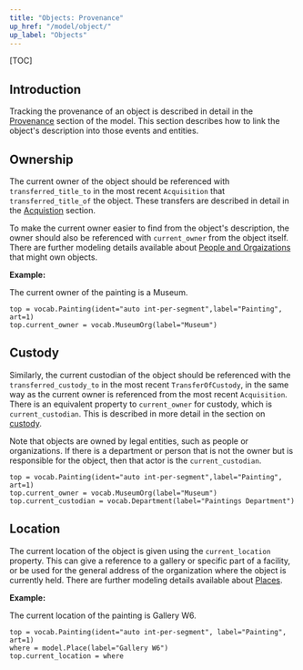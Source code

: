 ```yaml
---
title: "Objects: Provenance"
up_href: "/model/object/"
up_label: "Objects"
---
```


[TOC]

## Introduction

Tracking the provenance of an object is described in detail in the [Provenance](/model/provenance) section of the model. This section describes how to link the object's description into those events and entities.

## Ownership

The current owner of the object should be referenced with `transferred_title_to` in the most recent `Acquisition` that `transferred_title_of` the object. These transfers are described in detail in the [Acquistion](/model/provenance/acquisition.html) section.

To make the current owner easier to find from the object's description, the owner should also be referenced with `current_owner` from the object itself. There are further modeling details available about [People and Orgaizations](/model/actor) that might own objects.

__Example:__

The current owner of the painting is a Museum.

```crom
top = vocab.Painting(ident="auto int-per-segment",label="Painting", art=1)
top.current_owner = vocab.MuseumOrg(label="Museum")
```

## Custody

Similarly, the current custodian of the object should be referenced with the `transferred_custody_to` in the most recent `TransferOfCustody`, in the same way as the current owner is referenced from the most recent `Acquisition`. There is an equivalent property to `current_owner` for custody, which is `current_custodian`.  This is described in more detail in the section on [custody](/model/provenance/custody.html).

Note that objects are owned by legal entities, such as people or organizations. If there is a department or person that is not the owner but is responsible for the object, then that actor is the `current_custodian`.

```crom
top = vocab.Painting(ident="auto int-per-segment",label="Painting", art=1)
top.current_owner = vocab.MuseumOrg(label="Museum")
top.current_custodian = vocab.Department(label="Paintings Department")
```

## Location

The current location of the object is given using the `current_location` property.  This can give a reference to a gallery or specific part of a facility, or be used for the general address of the organization where the object is currently held. There are further modeling details available about [Places](/model/place/).


__Example:__

The current location of the painting is Gallery W6.

```crom
top = vocab.Painting(ident="auto int-per-segment", label="Painting", art=1)
where = model.Place(label="Gallery W6")
top.current_location = where
```
